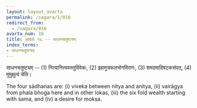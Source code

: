 ```yaml
---
layout: layout_avarta
permalink: /sagara/1/016
redirect_from:
  - /sagara/016
avarta_num: 16
title: आवर्तः १६ -- साधनचतुष्टयम्
index_terms:
- साधनचतुष्टयम्
---
```


साधनचतुष्टयम् -- (1) नित्यानित्यवस्तुविवेकः, (2) इहामुत्रफलभोगविरागः, 
(3) शमदमादिषट्कसंपत्,  (4) मुमुक्षुत्वं चेति।

<div class="translation-inline" markdown="1">
The four sādhanas are: (i) viveka between nitya and anitya, 
(ii) vairāgya from phala bhoga here and in other lokas, 
(iii) the six fold wealth starting with śama, and 
(iv) a desire for mokṣa.
</div>
